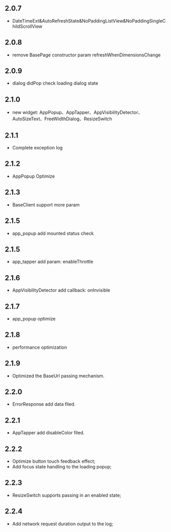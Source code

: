 ## 2.0.7

- DateTimeExt&AutoRefreshState&NoPaddingListView&NoPaddingSingleChildScrollView

## 2.0.8

- remove BasePage constructor param refreshWhenDimensionsChange

## 2.0.9

- dialog didPop check loading dialog state

## 2.1.0

- new widget: AppPopup、AppTapper、AppVisibilityDetector、AutoSizeText、FreeWidthDialog、ResizeSwitch

## 2.1.1

- Complete exception log

## 2.1.2

- AppPopup Optimize

## 2.1.3

- BaseClient support more param

## 2.1.5

- app_popup add mounted status check

## 2.1.5

- app_tapper add param: enableThrottle

## 2.1.6

- AppVisibilityDetector add callback: onInvisible

## 2.1.7

- app_popup optimize

## 2.1.8

- performance optimization

## 2.1.9

- Optimized the BaseUrl passing mechanism.

## 2.2.0

- ErrorResponse add data filed.

## 2.2.1

- AppTapper add disableColor filed.

## 2.2.2

- Optimize button touch feedback effect;
- Add focus state handling to the loading popup;

## 2.2.3

- ResizeSwitch supports passing in an enabled state;

## 2.2.4

- Add network request duration output to the log;
